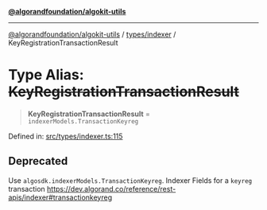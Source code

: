 [**@algorandfoundation/algokit-utils**](../../../README.md)

***

[@algorandfoundation/algokit-utils](../../../README.md) / [types/indexer](../README.md) / KeyRegistrationTransactionResult

# Type Alias: ~~KeyRegistrationTransactionResult~~

> **KeyRegistrationTransactionResult** = `indexerModels.TransactionKeyreg`

Defined in: [src/types/indexer.ts:115](https://github.com/algorandfoundation/algokit-utils-ts/blob/main/src/types/indexer.ts#L115)

## Deprecated

Use `algosdk.indexerModels.TransactionKeyreg`. Indexer Fields for a `keyreg` transaction https://dev.algorand.co/reference/rest-apis/indexer#transactionkeyreg
